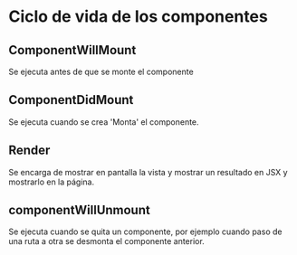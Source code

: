 # Ciclo de vida de los componentes

## ComponentWillMount
Se ejecuta antes de que se monte el componente

## ComponentDidMount
Se ejecuta cuando se crea 'Monta' el componente.

## Render
Se encarga de mostrar en pantalla la vista y mostrar un resultado en JSX y mostrarlo en la página.

## componentWillUnmount
Se ejecuta cuando se quita un componente, por ejemplo cuando paso de una ruta a otra se desmonta el componente anterior.